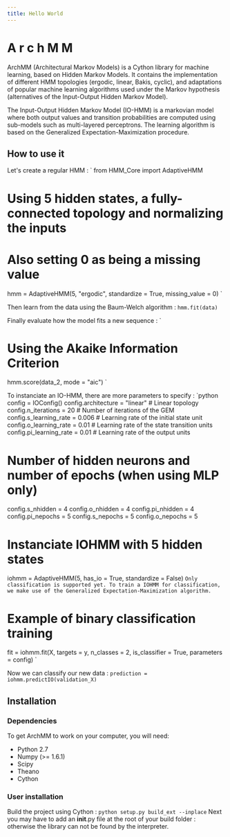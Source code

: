 ```yaml
---
title: Hello World
---
```


A r c h M M
===========
ArchMM (Architectural Markov Models) is a Cython library for machine learning, based on Hidden Markov Models. 
It contains the implementation of different HMM topologies (ergodic, linear, Bakis, cyclic), and adaptations of popular machine learning
algorithms used under the Markov hypothesis (alternatives of the Input-Output Hidden Markov Model). 

The Input-Output Hidden Markov Model (IO-HMM) is a markovian model where both output values and transition probabilities are computed using 
sub-models such as multi-layered perceptrons. The learning algorithm is based on the Generalized Expectation-Maximization procedure.

How to use it
-------------

Let's create a regular HMM :
`
from HMM_Core import AdaptiveHMM

# Using 5 hidden states, a fully-connected topology and normalizing the inputs
# Also setting 0 as being a missing value
hmm = AdaptiveHMM(5, "ergodic", standardize = True, missing_value = 0)
`

Then learn from the data using the Baum-Welch algorithm :
`
hmm.fit(data)
`

Finally evaluate how the model fits a new sequence :
`
# Using the Akaike Information Criterion
hmm.score(data_2, mode = "aic")
`

To instanciate an IO-HMM, there are more parameters to specify :
`python
config = IOConfig()
config.architecture = "linear" # Linear topology
config.n_iterations = 20       # Number of iterations of the GEM
config.s_learning_rate = 0.006 # Learning rate of the initial state unit
config.o_learning_rate = 0.01  # Learning rate of the state transition units
config.pi_learning_rate = 0.01 # Learning rate of the output units

# Number of hidden neurons and number of epochs (when using MLP only)
config.s_nhidden = 4
config.o_nhidden = 4
config.pi_nhidden = 4
config.pi_nepochs = 5
config.s_nepochs = 5
config.o_nepochs = 5

# Instanciate IOHMM with 5 hidden states
iohmm = AdaptiveHMM(5, has_io = True, standardize = False)
`
Only classification is supported yet. To train a IOHMM for classification, we make use
of the Generalized Expectation-Maximization algorithm.
`
# Example of binary classification training
fit = iohmm.fit(X, targets = y, n_classes = 2, is_classifier = True, parameters = config)
`

Now we can classify our new data :
`
prediction = iohmm.predictIO(validation_X)
`
## Installation

### Dependencies


To get ArchMM to work on your computer, you will need:

- Python 2.7
- Numpy (>= 1.6.1)
- Scipy
- Theano
- Cython

### User installation

Build the project using Cython :
`
python setup.py build_ext --inplace
`
Next you may have to add an __init__.py file at the root of your build folder :
otherwise the library can not be found by the interpreter.
